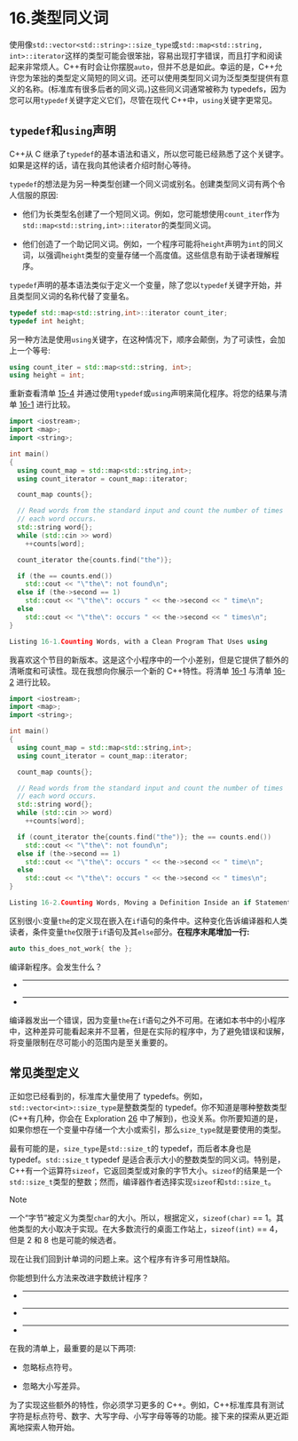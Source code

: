 # 16.类型同义词

使用像`std::vector<std::string>::size_type`或`std::map<std::string, int>::iterator`这样的类型可能会很笨拙，容易出现打字错误，而且打字和阅读起来非常烦人。C++有时会让你摆脱`auto`，但并不总是如此。幸运的是，C++允许您为笨拙的类型定义简短的同义词。还可以使用类型同义词为泛型类型提供有意义的名称。(标准库有很多后者的同义词。)这些同义词通常被称为 typedefs，因为您可以用`typedef`关键字定义它们，尽管在现代 C++中，`using`关键字更常见。

## `typedef`和`using`声明

C++从 C 继承了`typedef`的基本语法和语义，所以您可能已经熟悉了这个关键字。如果是这样的话，请在我向其他读者介绍时耐心等待。

`typedef`的想法是为另一种类型创建一个同义词或别名。创建类型同义词有两个令人信服的原因:

*   他们为长类型名创建了一个短同义词。例如，您可能想使用`count_iter`作为`std::map<std::string,int>::iterator`的类型同义词。

*   他们创造了一个助记同义词。例如，一个程序可能将`height`声明为`int`的同义词，以强调`height`类型的变量存储一个高度值。这些信息有助于读者理解程序。

`typedef`声明的基本语法类似于定义一个变量，除了您以`typedef`关键字开始，并且类型同义词的名称代替了变量名。

```cpp
typedef std::map<std::string,int>::iterator count_iter;
typedef int height;

```

另一种方法是使用`using`关键字，在这种情况下，顺序会颠倒，为了可读性，会加上一个等号:

```cpp
using count_iter = std::map<std::string, int>;
using height = int;

```

重新查看清单 [15-4](15.html#PC6) 并通过使用`typedef`或`using`声明来简化程序。将您的结果与清单 [16-1](#PC3) 进行比较。

```cpp
import <iostream>;
import <map>;
import <string>;

int main()
{
  using count_map = std::map<std::string,int>;
  using count_iterator = count_map::iterator;

  count_map counts{};

  // Read words from the standard input and count the number of times
  // each word occurs.
  std::string word{};
  while (std::cin >> word)
    ++counts[word];

  count_iterator the{counts.find("the")};

  if (the == counts.end())
    std::cout << "\"the\": not found\n";
  else if (the->second == 1)
    std::cout << "\"the\": occurs " << the->second << " time\n";
  else
    std::cout << "\"the\": occurs " << the->second << " times\n";
}

Listing 16-1.Counting Words, with a Clean Program That Uses using

```

我喜欢这个节目的新版本。这是这个小程序中的一个小差别，但是它提供了额外的清晰度和可读性。现在我想向你展示一个新的 C++特性。将清单 [16-1](#PC3) 与清单 [16-2](#PC4) 进行比较。

```cpp
import <iostream>;
import <map>;
import <string>;

int main()
{
  using count_map = std::map<std::string,int>;
  using count_iterator = count_map::iterator;

  count_map counts{};

  // Read words from the standard input and count the number of times
  // each word occurs.
  std::string word{};
  while (std::cin >> word)
    ++counts[word];

  if (count_iterator the{counts.find("the")}; the == counts.end())
    std::cout << "\"the\": not found\n";
  else if (the->second == 1)
    std::cout << "\"the\": occurs " << the->second << " time\n";
  else
    std::cout << "\"the\": occurs " << the->second << " times\n";
}

Listing 16-2.Counting Words, Moving a Definition Inside an if Statement

```

区别很小:变量`the`的定义现在嵌入在`if`语句的条件中。这种变化告诉编译器和人类读者，条件变量`the`仅限于`if`语句及其`else`部分。**在程序末尾增加一行:**

```cpp
auto this_does_not_work{ the };

```

编译新程序。会发生什么？

*   _____________________________________________________________

*   _____________________________________________________________

编译器发出一个错误，因为变量`the`在`if`语句之外不可用。在诸如本书中的小程序中，这种差异可能看起来并不显著，但是在实际的程序中，为了避免错误和误解，将变量限制在尽可能小的范围内是至关重要的。

## 常见类型定义

正如您已经看到的，标准库大量使用了 typedefs。例如，`std::vector<int>::size_type`是整数类型的 typedef。你不知道是哪种整数类型(C++有几种，你会在 Exploration [26](26.html) 中了解到)，也没关系。你所要知道的是，如果你想在一个变量中存储一个大小或索引，那么`size_type`就是要使用的类型。

最有可能的是，`size_type`是`std::size_t`的 typedef，而后者本身也是 typedef。`std::size_t` typedef 是适合表示大小的整数类型的同义词。特别是，C++有一个运算符`sizeof`，它返回类型或对象的字节大小。`sizeof`的结果是一个`std::size_t`类型的整数；然而，编译器作者选择实现`sizeof`和`std::size_t`。

Note

一个“字节”被定义为类型`char`的大小。所以，根据定义，`sizeof(char)` == 1。其他类型的大小取决于实现。在大多数流行的桌面工作站上，`sizeof(int)` == 4，但是 2 和 8 也是可能的候选者。

现在让我们回到计单词的问题上来。这个程序有许多可用性缺陷。

你能想到什么方法来改进字数统计程序？

*   _____________________________________________________________

*   _____________________________________________________________

*   _____________________________________________________________

在我的清单上，最重要的是以下两项:

*   忽略标点符号。

*   忽略大小写差异。

为了实现这些额外的特性，你必须学习更多的 C++。例如，C++标准库具有测试字符是标点符号、数字、大写字母、小写字母等等的功能。接下来的探索从更近距离地探索人物开始。